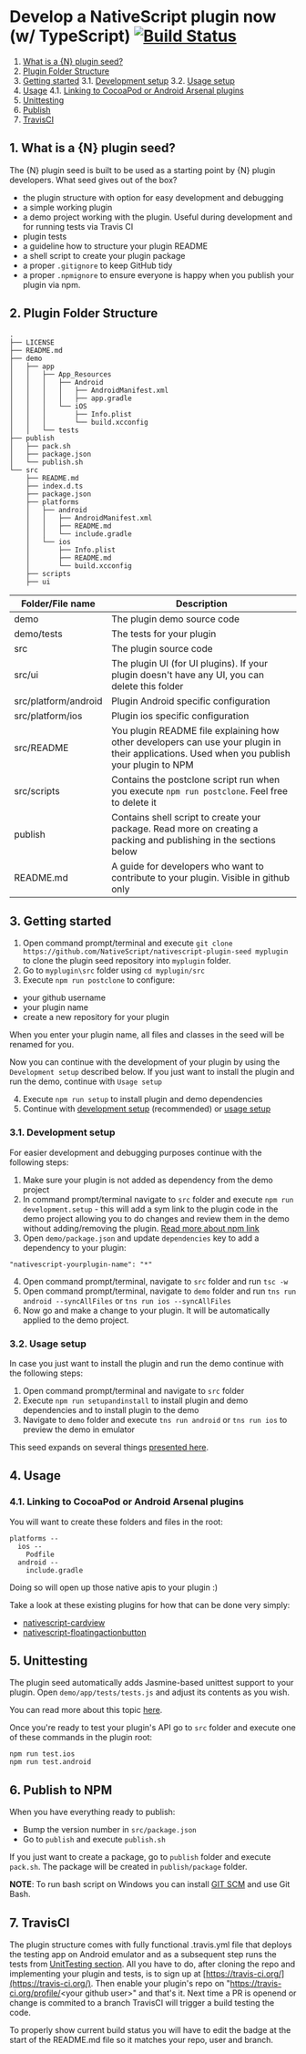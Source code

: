 # Develop a NativeScript plugin now (w/ TypeScript) [![Build Status](https://travis-ci.org/NativeScript/nativescript-plugin-seed.svg?branch=master)](https://travis-ci.org/NativeScript/nativescript-plugin-seed)

1. [What is a {N} plugin seed?](#WhatisaNpluginseed)
2. [Plugin Folder Structure](#PluginFolderStructure)
3. [Getting started](#Gettingstarted)
	3.1. [Development setup](#Developmentsetup)
	3.2. [Usage setup](#Usagesetup)
4. [Usage](#Usage)
	4.1. [Linking to CocoaPod or Android Arsenal plugins](#LinkingtoCocoaPodorAndroidArsenalplugins)
5. [Unittesting](#Unittesting)
6. [Publish](#Publish)
7. [TravisCI](#TravisCI)

##  1. <a name='WhatisaNpluginseed'></a>What is a {N} plugin seed?

The {N} plugin seed is built to be used as a starting point by {N} plugin developers. 
What seed gives out of the box?
* the plugin structure with option for easy development and debugging
* a simple working plugin
* a demo project working with the plugin. Useful during development and for running tests via Travis CI
* plugin tests
* a guideline how to structure your plugin README
* a shell script to create your plugin package
* a proper `.gitignore` to keep GitHub tidy 
* a proper `.npmignore` to ensure everyone is happy when you publish your plugin via npm.

##  2. <a name='PluginFolderStructure'></a>Plugin Folder Structure 

```
.
├── LICENSE
├── README.md
├── demo
│   ├── app
│   │   ├── App_Resources
│   │   │   ├── Android
│   │   │   │   ├── AndroidManifest.xml
│   │   │   │   ├── app.gradle
│   │   │   └── iOS
│   │   │       ├── Info.plist
│   │   │       └── build.xcconfig
│   │   └── tests
├── publish
│   ├── pack.sh
│   ├── package.json
│   └── publish.sh
└── src
    ├── README.md
    ├── index.d.ts
    ├── package.json
    ├── platforms
    │   ├── android
    │   │   ├── AndroidManifest.xml
    │   │   ├── README.md
    │   │   └── include.gradle
    │   └── ios
    │       ├── Info.plist
    │       ├── README.md
    │       └── build.xcconfig
    ├── scripts
    ├── ui
```

|Folder/File name| Description
|---|---|
|demo| The plugin demo source code|
|demo/tests| The tests for your plugin|
|src| The plugin source code|
|src/ui|The plugin UI (for UI plugins). If your plugin doesn't have any UI, you can delete this folder|
|src/platform/android| Plugin Android specific configuration|
|src/platform/ios|Plugin ios specific configuration|
|src/README|You plugin README file explaining how other developers can use your plugin in their applications. Used when you publish your plugin to NPM|
|src/scripts|Contains the postclone script run when you execute `npm run postclone`. Feel free to delete it|
|publish|Contains shell script to create your package. Read more on creating a packing and publishing in the sections below|
|README.md|A guide for developers who want to contribute to your plugin. Visible in github only|


##  3. <a name='Gettingstarted'></a>Getting started

1. Open command prompt/terminal and execute `git clone https://github.com/NativeScript/nativescript-plugin-seed myplugin` to clone the plugin seed repository into `myplugin` folder.
2. Go to `myplugin\src` folder using `cd myplugin/src`
3. Execute `npm run postclone` to configure:
  - your github username
  - your plugin name
  - create a new repository for your plugin

When you enter your plugin name, all files and classes in the seed will be renamed for you.

Now you can continue with the development of your plugin by using the `Development setup` described below.
If you just want to install the plugin and run the demo, continue with `Usage setup`

4. Execute `npm run setup` to install plugin and demo dependencies
5. Continue with [development setup](#Developmentsetup) (recommended) or [usage setup](#Usagesetup)

###  3.1. <a name='Developmentsetup'></a>Development setup
For easier development and debugging purposes continue with the following steps:

1. Make sure your plugin is not added as dependency from the demo project
2. In command prompt/terminal navigate to `src` folder and execute `npm run development.setup` - this will add a sym link to the plugin code in the demo project allowing you to do changes and review them in the demo without adding/removing the plugin. [Read more about npm link](https://docs.npmjs.com/cli/link)
3. Open `demo/package.json` and update `dependencies` key to add a dependency to your plugin:

```
"nativescript-yourplugin-name": "*"
```  

4. Open command prompt/terminal, navigate to `src` folder and run `tsc -w`
5. Open command prompt/terminal, navigate to `demo` folder and run `tns run android --syncAllFiles` or `tns run ios --syncAllFiles`
6. Now go and make a change to your plugin. It will be automatically applied to the demo project.

###  3.2. <a name='Usagesetup'></a>Usage setup
In case you just want to install the plugin and run the demo continue with the following steps:

1. Open command prompt/terminal and navigate to `src` folder
2. Execute `npm run setupandinstall` to install plugin and demo dependencies and to install plugin to the demo
3. Navigate to `demo` folder and execute `tns run android` or `tns run ios` to preview the demo in emulator

This seed expands on several things [presented here](http://developer.telerik.com/featured/creating-nativescript-plugins-in-typescript/).

##  4. <a name='Usage'></a>Usage

###  4.1. <a name='LinkingtoCocoaPodorAndroidArsenalplugins'></a>Linking to CocoaPod or Android Arsenal plugins

You will want to create these folders and files in the root:

```
platforms --
  ios --
    Podfile
  android --
    include.gradle
```

Doing so will open up those native apis to your plugin :)

Take a look at these existing plugins for how that can be done very simply:

* [nativescript-cardview](https://github.com/bradmartin/nativescript-cardview/tree/master/platforms)
* [nativescript-floatingactionbutton](https://github.com/bradmartin/nativescript-floatingactionbutton/tree/master/platforms)


##  5. <a name='Unittesting'></a>Unittesting
The plugin seed automatically adds Jasmine-based unittest support to your plugin.
Open `demo/app/tests/tests.js` and adjust its contents as you wish.

You can read more about this topic [here](https://docs.nativescript.org/tooling/testing).

Once you're ready to test your plugin's API go to `src` folder and execute one of these commands in the plugin root:

```
npm run test.ios
npm run test.android
```

##  6. <a name='Publish'></a>Publish to NPM

When you have everything ready to publish:

* Bump the version number in `src/package.json`
* Go to `publish` and execute `publish.sh`

If you just want to create a package, go to `publish` folder and execute `pack.sh`. The package will be created in `publish/package` folder.

**NOTE**: To run bash script on Windows you can install [GIT SCM](https://git-for-windows.github.io/) and use Git Bash.

##  7. <a name='TravisCI'></a>TravisCI

The plugin structure comes with fully functional .travis.yml file that deploys the testing app on Android emulator and as a subsequent step runs the tests from [UnitTesting section](#Unittesting). All you have to do, after cloning the repo and implementing your plugin and tests, is to sign up at [https://travis-ci.org/](https://travis-ci.org/). Then enable your plugin's repo on "https://travis-ci.org/profile/<your github user\>" and that's it. Next time a PR is openend or change is commited to a branch TravisCI will trigger a build testing the code.

To properly show current build status you will have to edit the badge at the start of the README.md file so it matches your repo, user and branch. 
